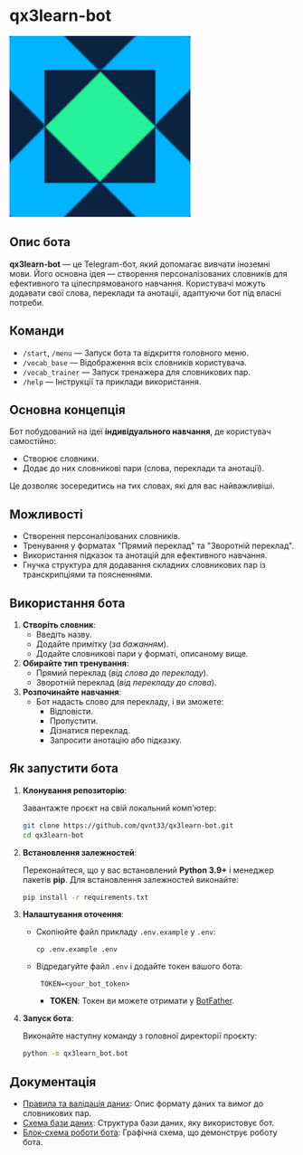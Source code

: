 # qx3learn-bot

![qx3learn-bot](docs/images/icon.svg)
## Опис бота

**qx3learn-bot** — це Telegram-бот, який допомагає вивчати іноземні мови. Його основна ідея — створення персоналізованих словників для ефективного та цілеспрямованого навчання. Користувачі можуть додавати свої слова, переклади та анотації, адаптуючи бот під власні потреби.

## Команди

- `/start`, `/menu` — Запуск бота та відкриття головного меню.
- `/vocab_base` — Відображення всіх словників користувача.
- `/vocab_trainer` — Запуск тренажера для словникових пар.
- `/help` — Інструкції та приклади використання.

## Основна концепція

Бот побудований на ідеї **індивідуального навчання**, де користувач самостійно:
- Створює словники.
- Додає до них словникові пари (слова, переклади та анотації).

Це дозволяє зосередитись на тих словах, які для вас найважливіші.

## Можливості

- Створення персоналізованих словників.
- Тренування у форматах "Прямий переклад" та "Зворотній переклад".
- Використання підказок та анотацій для ефективного навчання.
- Гнучка структура для додавання складних словникових пар із транскрипціями та поясненнями.

## Використання бота

1. **Створіть словник**:
    - Введіть назву.
    - Додайте примітку (*за бажанням*).
    - Додайте словникові пари у форматі, описаному вище.
2. **Обирайте тип тренування**:
    - Прямий переклад (*від слова до перекладу*).
    - Зворотній переклад (*від перекладу до слова*).
3. **Розпочинайте навчання**:
    - Бот надасть слово для перекладу, і ви зможете:
        - Відповісти.
        - Пропустити.
        - Дізнатися переклад.
        - Запросити анотацію або підказку.

## Як запустити бота

1. **Клонування репозиторію**:

    Завантажте проєкт на свій локальний комп'ютер:
    ```bash
    git clone https://github.com/qvnt33/qx3learn-bot.git
    cd qx3learn-bot
    ```

3. **Встановлення залежностей**:

   Переконайтеся, що у вас встановлений **Python 3.9+** і менеджер пакетів **pip**. Для встановлення залежностей виконайте:
    ```bash
    pip install -r requirements.txt
    ```

4. **Налаштування оточення**:

   - Скопіюйте файл прикладу `.env.example` у `.env`:
        ```
        cp .env.example .env
        ```
    - Відредагуйте файл `.env` і додайте токен вашого бота:
       ```
        TOKEN=<your_bot_token>
        ```
        - **TOKEN**: Токен ви можете отримати у [BotFather](https://core.telegram.org/bots#botfather).

6. **Запуск бота**:

    Виконайте наступну команду з головної директорії проєкту:
    ```bash
    python -m qx3learn_bot.bot
    ```

## Документація

- [Правила та валідація даних](docs/rules_and_validations.md): Опис формату даних та вимог до словникових пар.
- [Схема бази даних](docs/database_scheme.png): Структура бази даних, яку використовує бот.
- [Блок-схема роботи бота](docs/bot_flowchart.pdf): Графічна схема, що демонструє роботу бота.
